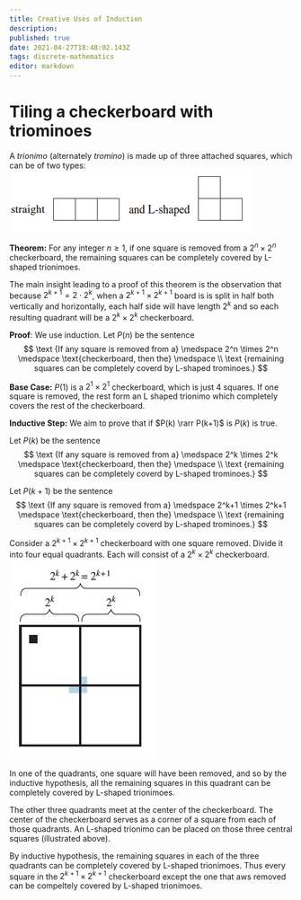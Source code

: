 ```yaml
---
title: Creative Uses of Induction
description: 
published: true
date: 2021-04-27T18:48:02.143Z
tags: discrete-mathematics
editor: markdown
---
```


# Tiling a checkerboard with triominoes
A *trionimo* (alternately *tromino*) is made up of three attached squares, which can be of two types: ![trionimoes.png](/trionimoes.png)


**Theorem:** For any integer $n \ge 1$, if one square is removed from a $2^n \times 2^n$ checkerboard, the remaining squares can be completely covered by L-shaped trionimoes.

The main insight leading to a proof of this theorem is the observation that because $2^{k+1}=2 \cdot 2^{k}$, when a $2^{k+1} \times 2^{k+1}$ board is is split in half both vertically and horizontally, each half side will have length $2^k$ and so each resulting quadrant will be a $2^{k} \times 2^{k}$ checkerboard. 

**Proof**:
We use induction. Let $P(n)$ be the sentence
$$
\text {If any square is removed from a} \medspace 2^n \times 2^n \medspace \text{checkerboard, then the} \medspace \\ \text {remaining squares can be completely coverd by L-shaped trominoes.}
$$

**Base Case:** $P(1)$ is a $2^1 \times 2^1$ checkerboard, which is just $4$ squares. If one square is removed, the rest form an L shaped trionimo which completely covers the rest of the checkerboard. 

**Inductive Step:** We aim to prove that if $P(k) \rarr P(k+1)$ is $P(k)$ is true. 

Let $P(k)$ be the sentence
$$
\text {If any square is removed from a} \medspace 2^k \times 2^k \medspace \text{checkerboard, then the} \medspace \\ \text {remaining squares can be completely coverd by L-shaped trominoes.}
$$

Let $P(k+1)$ be the sentence
$$
\text {If any square is removed from a} \medspace 2^k+1 \times 2^k+1 \medspace \text{checkerboard, then the} \medspace \\ \text {remaining squares can be completely coverd by L-shaped trominoes.}
$$

Consider a $2^{k+1} \times 2^{k+1}$ checkerboard with one square removed. Divide it into four equal quadrants. Each will consist of a $2^k \times 2^k$ checkerboard.
![checkerboard.png](/checkerboard.png)

In one of the quadrants, one square will have been removed, and so by the inductive hypothesis, all the remaining squares in this quadrant can be completely covered by L-shaped trionimoes.

The other three quadrants meet at the center of the checkerboard. The center of the checkerboard serves as a corner of a square from each of those quadrants. An L-shaped trionimo can be placed on those three central squares (illustrated above).

By inductive hypothesis, the remaining squares in each of the three quadrants can be completely covered by L-shaped trionimoes. Thus every square in the $2^{k+1} \times 2^{k+1}$ checkerboard except the one that aws removed can be compeltely covered by L-shaped trionimoes.
